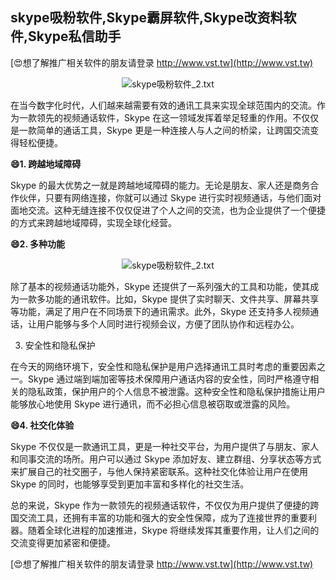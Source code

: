 ## **skype吸粉软件,Skype霸屏软件,Skype改资料软件,Skype私信助手**

[😍想了解推广相关软件的朋友请登录 http://www.vst.tw](http://www.vst.tw)

 <center><img src="https://vst.tw/MP4/tuiguang/png/1.png" alt="skype吸粉软件_2.txt"></center>

在当今数字化时代，人们越来越需要有效的通讯工具来实现全球范围内的交流。作为一款领先的视频通话软件，Skype 在这一领域发挥着举足轻重的作用。不仅仅是一款简单的通话工具，Skype 更是一种连接人与人之间的桥梁，让跨国交流变得轻松便捷。

**😄1. 跨越地域障碍**

Skype 的最大优势之一就是跨越地域障碍的能力。无论是朋友、家人还是商务合作伙伴，只要有网络连接，你就可以通过 Skype 进行实时视频通话，与他们面对面地交流。这种无缝连接不仅仅促进了个人之间的交流，也为企业提供了一个便捷的方式来跨越地域障碍，实现全球化经营。

**😄2. 多种功能**

 <center><img src="https://vst.tw/MP4/tuiguang/png/4.png" alt="skype吸粉软件_2.txt"></center>

除了基本的视频通话功能外，Skype 还提供了一系列强大的工具和功能，使其成为一款多功能的通讯软件。比如，Skype 提供了实时聊天、文件共享、屏幕共享等功能，满足了用户在不同场景下的通讯需求。此外，Skype 还支持多人视频通话，让用户能够与多个人同时进行视频会议，方便了团队协作和远程办公。

3. 安全性和隐私保护

在今天的网络环境下，安全性和隐私保护是用户选择通讯工具时考虑的重要因素之一。Skype 通过端到端加密等技术保障用户通话内容的安全性，同时严格遵守相关的隐私政策，保护用户的个人信息不被泄露。这种安全性和隐私保护措施让用户能够放心地使用 Skype 进行通讯，而不必担心信息被窃取或泄露的风险。

**😄4. 社交化体验**

Skype 不仅仅是一款通讯工具，更是一种社交平台，为用户提供了与朋友、家人和同事交流的场所。用户可以通过 Skype 添加好友、建立群组、分享状态等方式来扩展自己的社交圈子，与他人保持紧密联系。这种社交化体验让用户在使用 Skype 的同时，也能够享受到更加丰富和多样化的社交生活。

总的来说，Skype 作为一款领先的视频通话软件，不仅仅为用户提供了便捷的跨国交流工具，还拥有丰富的功能和强大的安全性保障，成为了连接世界的重要利器。随着全球化进程的加速推进，Skype 将继续发挥其重要作用，让人们之间的交流变得更加紧密和便捷。

[😍想了解推广相关软件的朋友请登录 http://www.vst.tw](http://www.vst.tw)




